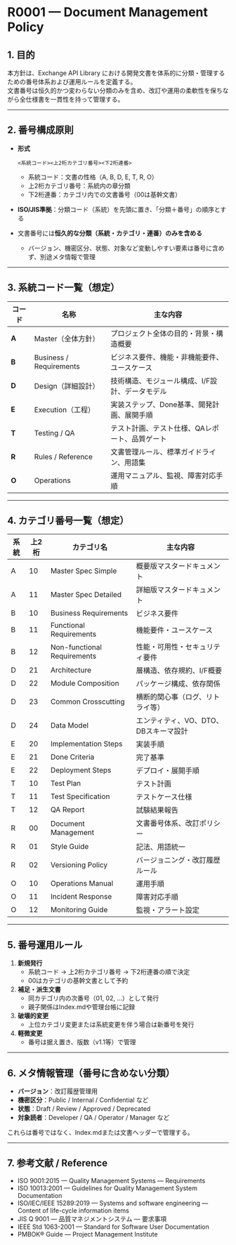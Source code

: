 # R0001 — Document Management Policy

## 1. 目的
本方針は、Exchange API Library における開発文書を体系的に分類・管理するための番号体系および運用ルールを定義する。  
文書番号は恒久的かつ変わらない分類のみを含め、改訂や運用の柔軟性を保ちながら全仕様書を一貫性を持って管理する。

---

## 2. 番号構成原則
- **形式**
  ```
  <系統コード><上2桁カテゴリ番号><下2桁連番>
  ```
  - 系統コード：文書の性格（A, B, D, E, T, R, O）
  - 上2桁カテゴリ番号：系統内の章分類
  - 下2桁連番：カテゴリ内での文書番号（00は基幹文書）

- **ISO/JIS準拠**：分類コード（系統）を先頭に置き、「分類＋番号」の順序とする  
- 文書番号には**恒久的な分類（系統・カテゴリ・連番）のみを含める**  
  - バージョン、機密区分、状態、対象など変動しやすい要素は番号に含めず、別途メタ情報で管理

---

## 3. 系統コード一覧（想定）
| コード | 名称 | 主な内容 |
|--------|------|----------|
| **A** | Master（全体方針） | プロジェクト全体の目的・背景・構造概要 |
| **B** | Business / Requirements | ビジネス要件、機能・非機能要件、ユースケース |
| **D** | Design（詳細設計） | 技術構造、モジュール構成、I/F設計、データモデル |
| **E** | Execution（工程） | 実装ステップ、Done基準、開発計画、展開手順 |
| **T** | Testing / QA | テスト計画、テスト仕様、QAレポート、品質ゲート |
| **R** | Rules / Reference | 文書管理ルール、標準ガイドライン、用語集 |
| **O** | Operations | 運用マニュアル、監視、障害対応手順 |

---

## 4. カテゴリ番号一覧（想定）
| 系統 | 上2桁 | カテゴリ名 | 主な内容 |
|------|-------|------------|----------|
| A | 10 | Master Spec Simple | 概要版マスタードキュメント |
| A | 11 | Master Spec Detailed | 詳細版マスタードキュメント |
| B | 10 | Business Requirements | ビジネス要件 |
| B | 11 | Functional Requirements | 機能要件・ユースケース |
| B | 12 | Non-functional Requirements | 性能・可用性・セキュリティ要件 |
| D | 21 | Architecture | 層構造、依存規約、I/F概要 |
| D | 22 | Module Composition | パッケージ構成、依存関係 |
| D | 23 | Common Crosscutting | 横断的関心事（ログ、リトライ等） |
| D | 24 | Data Model | エンティティ、VO、DTO、DBスキーマ設計 |
| E | 20 | Implementation Steps | 実装手順 |
| E | 21 | Done Criteria | 完了基準 |
| E | 22 | Deployment Steps | デプロイ・展開手順 |
| T | 10 | Test Plan | テスト計画 |
| T | 11 | Test Specification | テストケース仕様 |
| T | 12 | QA Report | 試験結果報告 |
| R | 00 | Document Management | 文書番号体系、改訂ポリシー |
| R | 01 | Style Guide | 記法、用語統一 |
| R | 02 | Versioning Policy | バージョニング・改訂履歴ルール |
| O | 10 | Operations Manual | 運用手順 |
| O | 11 | Incident Response | 障害対応手順 |
| O | 12 | Monitoring Guide | 監視・アラート設定 |

---

## 5. 番号運用ルール
1. **新規発行**
   - 系統コード → 上2桁カテゴリ番号 → 下2桁連番の順で決定
   - 00はカテゴリの基幹文書として予約
2. **補足・派生文書**
   - 同カテゴリ内の次番号（01, 02, …）として発行
   - 親子関係はIndex.mdや管理台帳に記録
3. **破壊的変更**
   - 上位カテゴリ変更または系統変更を伴う場合は新番号を発行
4. **軽微変更**
   - 番号は据え置き、版数（v1.1等）で管理

---

## 6. メタ情報管理（番号に含めない分類）
- **バージョン**：改訂履歴管理用  
- **機密区分**：Public / Internal / Confidential など  
- **状態**：Draft / Review / Approved / Deprecated  
- **対象読者**：Developer / QA / Operator / Manager など  

これらは番号ではなく、Index.mdまたは文書ヘッダーで管理する。

---

## 7. 参考文献 / Reference
- ISO 9001:2015 — Quality Management Systems — Requirements  
- ISO 10013:2001 — Guidelines for Quality Management System Documentation  
- ISO/IEC/IEEE 15289:2019 — Systems and software engineering — Content of life-cycle information items  
- JIS Q 9001 — 品質マネジメントシステム — 要求事項  
- IEEE Std 1063-2001 — Standard for Software User Documentation  
- PMBOK® Guide — Project Management Institute
